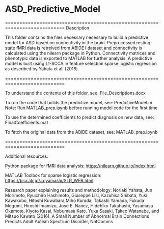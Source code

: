 # ASD_Predictive_Model
===========================================================================
Description

This folder contains the files necessary necessary to build a predictive 
model for ASD based on connectivity in the brain. Preprocessed 
resting-state fMRI data is retreived from ABIDE I dataset and connectivity 
is calculated using the nilearn package in Python. Connectivity matrices 
and phenotypic data is exported to MATLAB for further analysis. A 
predictive model is built using L1-SCCA in feature selection sparse 
logistic regression as described by Yahata et al. (2016). 

===========================================================================

To understand the contents of this folder, see: 
File_Descriptions.docx

To run the code that builds the predictive model, see: 
PredictiveModel.m
Note: Run MATLAB_prep.ipynb before running model code for the first time

To use the determined coefficients to predict diagnosis on new data, see:
FinalCoefficients.mat

To fetch the original data from the ABIDE dataset, see:
MATLAB_prep.ipynb

===========================================================================

Additional resources:

Python package for fMRI data analysis:
https://nilearn.github.io/index.html

MATLAB Toolbox for sparse logistic regression:
https://bicr.atr.jp/~oyamashi/SLR_WEB.html

Research paper explaining results and methodology:
Noriaki Yahata, Jun Morimoto, Ryuichiro Hashimoto, Giuseppe Lisi, Kazuhisa 
Shibata, Yuki Kawakubo, Hitoshi Kuwabara,Miho Kuroda, Takashi Yamada, 
Fukuda Megumi, Hiroshi Imamizu, Jose E. Nanez, Hidehiko Takahashi, Yasumasa
Okamoto, Kiyoto Kasai, Nobumasa Kato, Yuka Sasaki, Takeo Watanabe, and 
Mitsuo Kawato (2016). A Small Number of Abnormal Brain Connections Predicts
Adult Autism Spectrum Disorder, NatComms
